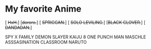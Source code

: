  # My favorite Anime
[ ~~HxH.~~]
 [~~dororo.~~]
[ ~~SPRIGGAN.~~]
[ ~~SOLO LEVILING.~~]
[~~BLACK CLOVER.~~]
[ ~~DANDADAN.~~]
 
SPY X FAMILY
DEMON SLAYER KAIJU 8
ONE PUNCH MAN
MASCHLE
ASSSASINATION CLASSROOM
NARUTO




